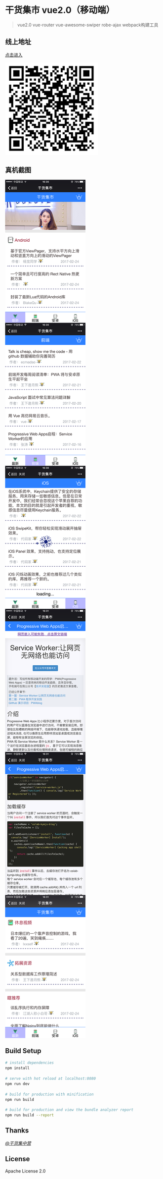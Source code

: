 # 干货集市 vue2.0（移动端）
> vue2.0 vue-router vue-awesome-swiper robe-ajax webpack构建工具

## 线上地址

[点击进入](https://starshineff.github.io/gankShow/#/home)

![](https://github.com/starshineFF/ff-gank-vue/blob/master/screen/erweima.png)

## 真机截图

<img src="https://github.com/starshineFF/ff-gank-vue/blob/master/screen/1.PNG" width = "260" align=center />
<img src="https://github.com/starshineFF/ff-gank-vue/blob/master/screen/2.PNG" width = "260" align=center />
<img src="https://github.com/starshineFF/ff-gank-vue/blob/master/screen/3.PNG" width = "260" align=center />


<img src="https://github.com/starshineFF/ff-gank-vue/blob/master/screen/4.PNG" width = "260" align=center />
<img src="https://github.com/starshineFF/ff-gank-vue/blob/master/screen/5.PNG" width = "260" align=center />
<img src="https://github.com/starshineFF/ff-gank-vue/blob/master/screen/6.PNG" width = "260" align=center />

## Build Setup

``` bash
# install dependencies
npm install

# serve with hot reload at localhost:8080
npm run dev

# build for production with minification
npm run build

# build for production and view the bundle analyzer report
npm run build --report
```
## Thanks
*[@干货集中营](http://gank.io/)*

## License
Apache License 2.0
